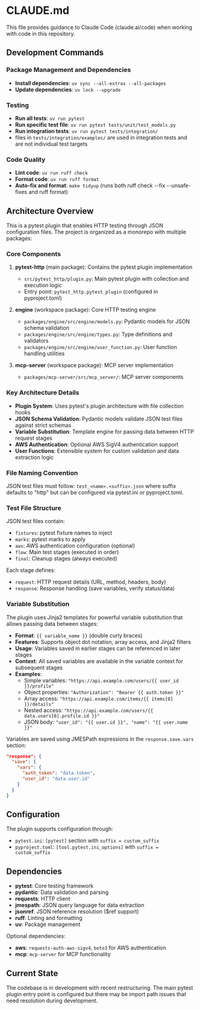 # CLAUDE.md

This file provides guidance to Claude Code (claude.ai/code) when working with code in this repository.

## Development Commands

### Package Management and Dependencies
- **Install dependencies**: `uv sync --all-extras --all-packages`
- **Update dependencies**: `uv lock --upgrade`

### Testing
- **Run all tests**: `uv run pytest`
- **Run specific test file**: `uv run pytest tests/unit/test_models.py`
- **Run integration tests**: `uv run pytest tests/integration/`
- files in `tests/integration/examples/` are used in integration tests and are not individual test targets

### Code Quality
- **Lint code**: `uv run ruff check`
- **Format code**: `uv run ruff format`  
- **Auto-fix and format**: `make tidyup` (runs both ruff check --fix --unsafe-fixes and ruff format)

## Architecture Overview

This is a pytest plugin that enables HTTP testing through JSON configuration files. The project is organized as a monorepo with multiple packages:

### Core Components

1. **pytest-http** (main package): Contains the pytest plugin implementation
   - `src/pytest_http/plugin.py`: Main pytest plugin with collection and execution logic
   - Entry point: `pytest_http.pytest_plugin` (configured in pyproject.toml)

2. **engine** (workspace package): Core HTTP testing engine
   - `packages/engine/src/engine/models.py`: Pydantic models for JSON schema validation
   - `packages/engine/src/engine/types.py`: Type definitions and validators
   - `packages/engine/src/engine/user_function.py`: User function handling utilities

3. **mcp-server** (workspace package): MCP server implementation
   - `packages/mcp-server/src/mcp_server/`: MCP server components

### Key Architecture Details

- **Plugin System**: Uses pytest's plugin architecture with file collection hooks
- **JSON Schema Validation**: Pydantic models validate JSON test files against strict schemas
- **Variable Substitution**: Template engine for passing data between HTTP request stages
- **AWS Authentication**: Optional AWS SigV4 authentication support
- **User Functions**: Extensible system for custom validation and data extraction logic

### File Naming Convention

JSON test files must follow: `test_<name>.<suffix>.json` where suffix defaults to "http" but can be configured via pytest.ini or pyproject.toml.

### Test File Structure

JSON test files contain:
- `fixtures`: pytest fixture names to inject
- `marks`: pytest marks to apply
- `aws`: AWS authentication configuration (optional)
- `flow`: Main test stages (executed in order)
- `final`: Cleanup stages (always executed)

Each stage defines:
- `request`: HTTP request details (URL, method, headers, body)
- `response`: Response handling (save variables, verify status/data)

### Variable Substitution

The plugin uses Jinja2 templates for powerful variable substitution that allows passing data between stages:

- **Format**: `{{ variable_name }}` (double curly braces)
- **Features**: Supports object dot notation, array access, and Jinja2 filters
- **Usage**: Variables saved in earlier stages can be referenced in later stages
- **Context**: All saved variables are available in the variable context for subsequent stages
- **Examples**:
  - Simple variables: `"https://api.example.com/users/{{ user_id }}/profile"`
  - Object properties: `"Authorization": "Bearer {{ auth.token }}"`
  - Array access: `"https://api.example.com/items/{{ items[0] }}/details"`
  - Nested access: `"https://api.example.com/users/{{ data.users[0].profile.id }}"`
  - JSON body: `"user_id": "{{ user.id }}", "name": "{{ user.name }}"`

Variables are saved using JMESPath expressions in the `response.save.vars` section:
```json
"response": {
  "save": {
    "vars": {
      "auth_token": "data.token",
      "user_id": "data.user.id"
    }
  }
}
```

## Configuration

The plugin supports configuration through:
- `pytest.ini`: `[pytest]` section with `suffix = custom_suffix`
- `pyproject.toml`: `[tool.pytest.ini_options]` with `suffix = custom_suffix`

## Dependencies

- **pytest**: Core testing framework
- **pydantic**: Data validation and parsing
- **requests**: HTTP client
- **jmespath**: JSON query language for data extraction  
- **jsonref**: JSON reference resolution ($ref support)
- **ruff**: Linting and formatting
- **uv**: Package management

Optional dependencies:
- **aws**: `requests-auth-aws-sigv4`, `boto3` for AWS authentication
- **mcp**: `mcp-server` for MCP functionality

## Current State

The codebase is in development with recent restructuring. The main pytest plugin entry point is configured but there may be import path issues that need resolution during development.
